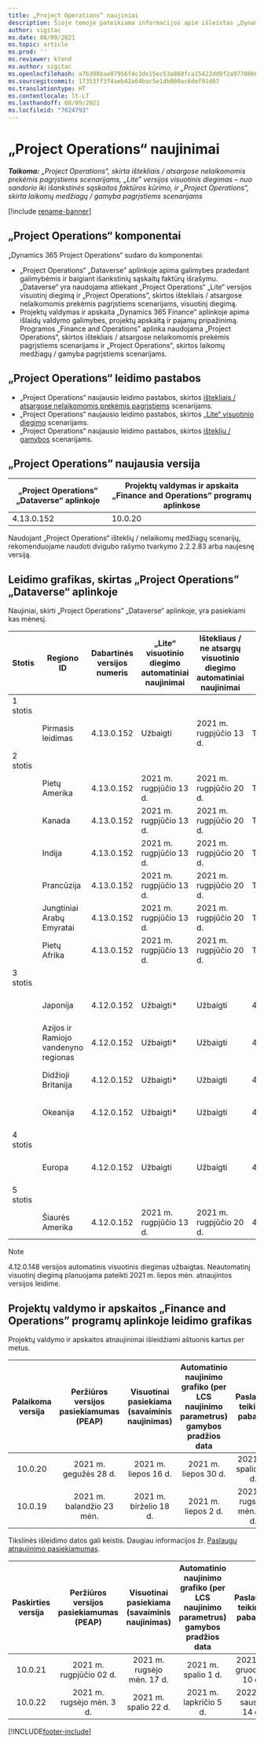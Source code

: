 ```yaml
---
title: „Project Operations“ naujiniai
description: Šioje temoje pateikiama informacijos apie išleistas „Dynamics 365 Project Operations“ versijas.
author: sigitac
ms.date: 08/09/2021
ms.topic: article
ms.prod: ''
ms.reviewer: kfend
ms.author: sigitac
ms.openlocfilehash: a7b398bae07956f4c3de15ec53a860fca15422dd9f2a977086669ebf2fcdb240
ms.sourcegitcommit: 17353ff3f4aeb42a64bac5e1db000ac6def91d07
ms.translationtype: HT
ms.contentlocale: lt-LT
ms.lasthandoff: 08/09/2021
ms.locfileid: "7024793"
---
```

# <a name="project-operations-updates"></a>„Project Operations“ naujinimai

_**Taikoma:** „Project Operations“, skirta ištekliais / atsargose nelaikomomis prekėmis pagrįstiems scenarijams, „Lite” versijos visuotinis diegimas – nuo sandorio iki išankstinės sąskaitos faktūros kūrimo, ir „Project Operations“, skirta laikomų medžiagų / gamyba pagrįstiems scenarijams_

[!include [rename-banner](~/includes/cc-data-platform-banner.md)]

## <a name="project-operations-components"></a>„Project Operations“ komponentai

„Dynamics 365 Project Operations“ sudaro du komponentai:

- „Project Operations“ „Dataverse” aplinkoje apima galimybes pradedant galimybėmis ir baigiant išankstinių sąskaitų faktūrų išrašymu. „Dataverse“ yra naudojama atliekant „Project Operations“ „Lite“ versijos visuotinį diegimą ir „Project Operations”, skirtos ištekliais / atsargose nelaikomomis prekėmis pagrįstiems scenarijams, visuotinį diegimą.
- Projektų valdymas ir apskaita „Dynamics 365 Finance” aplinkoje apima išlaidų valdymo galimybes, projektų apskaitą ir pajamų pripažinimą. Programos „Finance and Operations” aplinka naudojama „Project Operations“, skirtos ištekliais / atsargose nelaikomomis prekėmis pagrįstiems scenarijams ir „Project Operations“, skirtos laikomų medžiagų / gamyba pagrįstiems scenarijams.

## <a name="project-operations-release-notes"></a>„Project Operations“ leidimo pastabos
- „Project Operations“ naujausio leidimo pastabos, skirtos [ištekliais / atsargose nelaikomomis prekėmis pagrįstiems](whats-new-july-2021-resource-based.md) scenarijams.
- „Project Operations“ naujausio leidimo pastabos, skirtos [„Lite“ visuotinio diegimo](../pro/whats-new/whats-new-july-2021-lite.md) scenarijams.
- „Project Operations“ naujausio leidimo pastabos, skirtos [išteklių /  gamybos](../prod-pma/whats-new/whats-new-jul-2021-stocked.md) scenarijams.

## <a name="project-operations-latest-version"></a>„Project Operations” naujausia versija

| „Project Operations“ „Dataverse“ aplinkoje | Projektų valdymas ir apskaita „Finance and Operations” programų aplinkose | 
| --- | --- |
| 4.13.0.152 | 10.0.20 |

Naudojant „Project Operations“ išteklių / nelaikomų medžiagų scenarijų, rekomenduojame naudoti dvigubo rašymo tvarkymo 2.2.2.83 arba naujesnę versiją.

## <a name="release-schedule-for-project-operations-on-dataverse-environment"></a>Leidimo grafikas, skirtas „Project Operations” „Dataverse“ aplinkoje

Naujiniai, skirti „Project Operations” „Dataverse“ aplinkoje, yra pasiekiami kas mėnesį. 

| Stotis | Regiono ID | Dabartinės versijos numeris | „Lite“ visuotinio diegimo automatiniai naujinimai | Ištekliaus / ne atsargų visuotinio diegimo automatiniai naujinimai | Kitas versijos numeris | Kita visuotinai pasiekiama versija |
|-----------|-----------------------|-----------------|--------------------|---------------------|---------------------|---------------------|
| 1 stotis |   &nbsp;              |    &nbsp;       | &nbsp;             |      &nbsp;         |      &nbsp;         |      &nbsp;         |
|   &nbsp;  | Pirmasis leidimas         |  4.13.0.152     | Užbaigti           | 2021 m. rugpjūčio 13 d.     | TBD                 | 2021 m. rugpjūčio 27 d.     |
| 2 stotis |   &nbsp;              |    &nbsp;       | &nbsp;             |      &nbsp;         |      &nbsp;         |      &nbsp;         |
|   &nbsp;  | Pietų Amerika         |  4.13.0.152     | 2021 m. rugpjūčio 13 d.    | 2021 m. rugpjūčio 20 d.     | TBD                 | 2021 m. rugpjūčio 27 d.     |
|    &nbsp; | Kanada                |  4.13.0.152     | 2021 m. rugpjūčio 13 d.    | 2021 m. rugpjūčio 20 d.     | TBD                 | 2021 m. rugpjūčio 27 d.     |
|   &nbsp;  | Indija                 |  4.13.0.152     | 2021 m. rugpjūčio 13 d.    | 2021 m. rugpjūčio 20 d.     | TBD                 | 2021 m. rugpjūčio 27 d.     |
|   &nbsp;  | Prancūzija                |  4.13.0.152     | 2021 m. rugpjūčio 13 d.    | 2021 m. rugpjūčio 20 d.     | TBD                 | 2021 m. rugpjūčio 27 d.     |
|   &nbsp;  | Jungtiniai Arabų Emyratai  |  4.13.0.152     | 2021 m. rugpjūčio 13 d.    | 2021 m. rugpjūčio 20 d.     | TBD                 | 2021 m. rugpjūčio 27 d.     |
|   &nbsp;  | Pietų Afrika          |  4.13.0.152     | 2021 m. rugpjūčio 13 d.    | 2021 m. rugpjūčio 20 d.     | TBD                 | 2021 m. rugpjūčio 27 d.     |
| 3 stotis |      &nbsp;           |     &nbsp;      |     &nbsp;         |      &nbsp;         |      &nbsp;         |      &nbsp;         |
|   &nbsp;  | Japonija                 |  4.12.0.152     | Užbaigti*          | Užbaigti            | 4.13.0.152          | 2021 m. rugpjūčio 13 d.     |
|   &nbsp;  | Azijos ir Ramiojo vandenyno regionas          |  4.12.0.152     | Užbaigti*          | Užbaigti            | 4.13.0.152          | 2021 m. rugpjūčio 13 d.     |
|   &nbsp;  | Didžioji Britanija         |  4.12.0.152     | Užbaigti*          | Užbaigti            | 4.13.0.152          | 2021 m. rugpjūčio 13 d.     |
|   &nbsp;  | Okeanija               |  4.12.0.152     | Užbaigti*          | Užbaigti            | 4.13.0.152          | 2021 m. rugpjūčio 13 d.     |
| 4 stotis |     &nbsp;            |     &nbsp;      |     &nbsp;         |      &nbsp;         |      &nbsp;         |      &nbsp;         |
|   &nbsp;  | Europa                |  4.12.0.152     | Užbaigti           | Užbaigti            | 4.13.0.152          | 2021 m. rugpjūčio 20 d.     |
| 5 stotis |     &nbsp;            |     &nbsp;      |     &nbsp;         |      &nbsp;         |      &nbsp;         |      &nbsp;         |
|   &nbsp;  | Šiaurės Amerika         |  4.12.0.152     | 2021 m. rugpjūčio 13 d.    | 2021 m. rugpjūčio 20 d.     | 4.13.0.152          | 2021 m. rugpjūčio 27 d.     |


> [!NOTE]
> 4.12.0.148 versijos automatinis visuotinis diegimas užbaigtas. Neautomatinį visuotinį diegimą planuojama pateikti 2021 m. liepos mėn. atnaujintos versijos leidime.

## <a name="release-schedule-for-project-management-and-accounting-in-the-finance-and-operations-apps-environment"></a>Projektų valdymo ir apskaitos „Finance and Operations” programų aplinkoje leidimo grafikas

Projektų valdymo ir apskaitos atnaujinimai išleidžiami aštuonis kartus per metus.

|          Palaikoma versija          | Peržiūros versijos pasiekiamumas (PEAP) | Visuotinai pasiekiama (savaiminis naujinimas) | Automatinio naujinimo grafiko (per LCS naujinimo parametrus) gamybos pradžios data |   Paslaugų teikimo pabaiga   |
|:-------------------------:|:---------------------------:|:---------------------------------:|:--------------------------------------------------------------------:|:------------------:|
|          10.0.20          |         2021 m. gegužės 28 d.        |           2021 m. liepos 16 d.           |                             2021 m. liepos 30 d.                             |  2021 m. spalio 22 d.  |
|          10.0.19          |        2021 m. balandžio 23 mėn.       |            2021 m. birželio 18 d.           |                             2021 m. liepos 2 d.                             | 2021 m. rugsėjo mėn. 17 d. |



Tikslinės išleidimo datos gali keistis. Daugiau informacijos žr. [Paslaugų atnaujinimo pasiekiamumas](/dynamics365/fin-ops-core/fin-ops/get-started/public-preview-releases?toc=%2fdynamics365%2ffinance%2ftoc.json).

|          Paskirties versija          | Peržiūros versijos pasiekiamumas (PEAP) | Visuotinai pasiekiama (savaiminis naujinimas) | Automatinio naujinimo grafiko (per LCS naujinimo parametrus) gamybos pradžios data |   Paslaugų teikimo pabaiga   |
|:-------------------------:|:---------------------------:|:---------------------------------:|:--------------------------------------------------------------------:|:------------------:|
|          10.0.21          |         2021 m. rugpjūčio 02 d.     |           2021 m. rugsėjo mėn. 17 d.      |                             2021 m. spalio 1 d.                           |  2021 m. gruodžio 10 d.  |
|          10.0.22          |      2021 m. rugsėjo mėn. 3 d.      |          2021 m. spalio 22 d.         |                           2021 m. lapkričio 5 d.                           |  2022 m. sausio 14 d.  |

[!INCLUDE[footer-include](../includes/footer-banner.md)]
